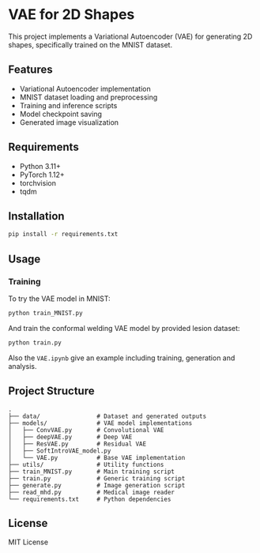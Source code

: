 # VAE for 2D Shapes

This project implements a Variational Autoencoder (VAE) for generating 2D shapes, specifically trained on the MNIST dataset.

## Features
- Variational Autoencoder implementation
- MNIST dataset loading and preprocessing
- Training and inference scripts
- Model checkpoint saving
- Generated image visualization

## Requirements
- Python 3.11+
- PyTorch 1.12+
- torchvision
- tqdm

## Installation
```bash
pip install -r requirements.txt
```

## Usage

### Training
To try the VAE model in MNIST:
```bash
python train_MNIST.py
```

And train the conformal welding VAE model by provided lesion dataset:
```bash
python train.py
```

Also the `VAE.ipynb` give an example including training, generation and analysis.

## Project Structure
```
.
├── data/                # Dataset and generated outputs
├── models/              # VAE model implementations
│   ├── ConvVAE.py       # Convolutional VAE
│   ├── deepVAE.py       # Deep VAE
│   ├── ResVAE.py        # Residual VAE  
│   ├── SoftIntroVAE_model.py
│   └── VAE.py           # Base VAE implementation
├── utils/               # Utility functions
├── train_MNIST.py       # Main training script
├── train.py             # Generic training script
├── generate.py          # Image generation script
├── read_mhd.py          # Medical image reader
└── requirements.txt     # Python dependencies
```

## License
MIT License
